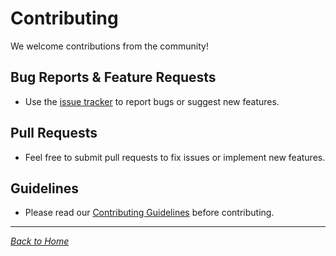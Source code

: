 # Contributing

We welcome contributions from the community!

## Bug Reports & Feature Requests

- Use the [issue tracker](https://github.com/greynewell/musegpt/issues) to report bugs or suggest new features.

## Pull Requests

- Feel free to submit pull requests to fix issues or implement new features.

## Guidelines

- Please read our [Contributing Guidelines](CONTRIBUTING.md) before contributing.

---

*[Back to Home](index.md)*